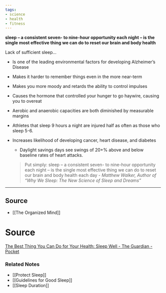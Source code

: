 ```yaml
---
tags:
- science
- health
- fitness
---
```

**sleep – a consistent seven- to nine-hour opportunity each night – is the single most effective thing we can do to reset our brain and body health**

Lack of sufficient sleep...

- Is one of the leading environmental factors for developing Alzheimer’s Disease
- Makes it harder to remember things even in the more near-term
- Makes you more moody and retards the ability to control impulses
- Causes the hormone that controlled your hunger to go haywire, causing you to overeat
- Aerobic and anaerobic capacities are both diminished by measurable margins
- Athletes that sleep 9 hours a night are injured half as often as those who sleep 5-6.
- Increases likelihood of developing cancer, heart disease, and diabetes
    - Daylight savings days see swings of 20+% above and below baseline rates of heart attacks.
    
    > Put simply: sleep – a consistent seven- to nine-hour opportunity each night – is the single most effective thing we can do to reset our brain and body health each day - *Matthew Walker, Author of “Why We Sleep: The New Science of Sleep and Dreams”*
    > 

---

## Source
- [[The Organized Mind]]

# Source

[The Best Thing You Can Do for Your Health: Sleep Well - The Guardian - Pocket](https://getpocket.com/explore/item/the-best-thing-you-can-do-for-your-health-sleep-well)

### Related Notes
- [[Protect Sleep]] 
- [[Guidelines for Good Sleep]]
- [[Sleep Duration]]